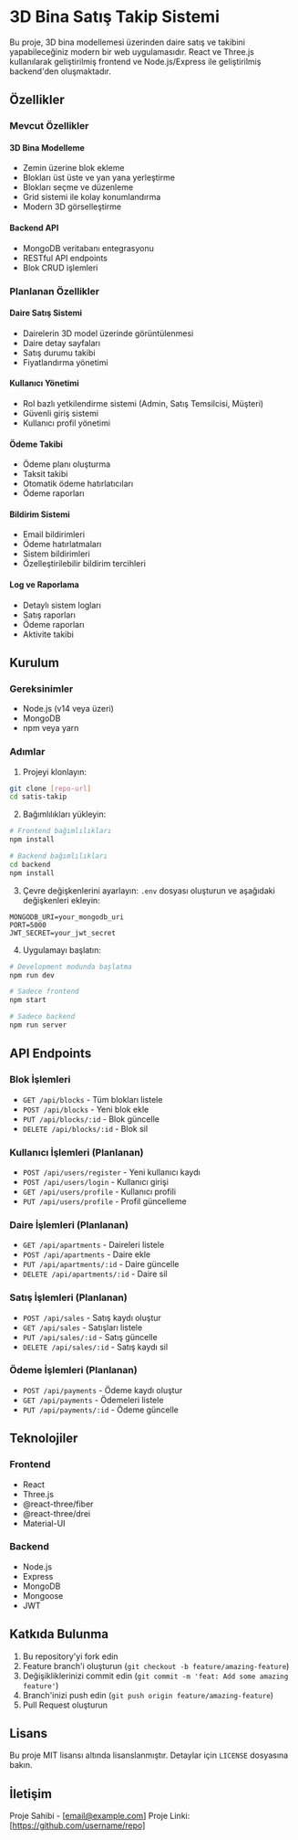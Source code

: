 # 3D Bina Satış Takip Sistemi

Bu proje, 3D bina modellemesi üzerinden daire satış ve takibini yapabileceğiniz modern bir web uygulamasıdır. React ve Three.js kullanılarak geliştirilmiş frontend ve Node.js/Express ile geliştirilmiş backend'den oluşmaktadır.

## Özellikler

### Mevcut Özellikler

#### 3D Bina Modelleme
- Zemin üzerine blok ekleme
- Blokları üst üste ve yan yana yerleştirme
- Blokları seçme ve düzenleme
- Grid sistemi ile kolay konumlandırma
- Modern 3D görselleştirme

#### Backend API
- MongoDB veritabanı entegrasyonu
- RESTful API endpoints
- Blok CRUD işlemleri

### Planlanan Özellikler

#### Daire Satış Sistemi
- Dairelerin 3D model üzerinde görüntülenmesi
- Daire detay sayfaları
- Satış durumu takibi
- Fiyatlandırma yönetimi

#### Kullanıcı Yönetimi
- Rol bazlı yetkilendirme sistemi (Admin, Satış Temsilcisi, Müşteri)
- Güvenli giriş sistemi
- Kullanıcı profil yönetimi

#### Ödeme Takibi
- Ödeme planı oluşturma
- Taksit takibi
- Otomatik ödeme hatırlatıcıları
- Ödeme raporları

#### Bildirim Sistemi
- Email bildirimleri
- Ödeme hatırlatmaları
- Sistem bildirimleri
- Özelleştirilebilir bildirim tercihleri

#### Log ve Raporlama
- Detaylı sistem logları
- Satış raporları
- Ödeme raporları
- Aktivite takibi

## Kurulum

### Gereksinimler
- Node.js (v14 veya üzeri)
- MongoDB
- npm veya yarn

### Adımlar

1. Projeyi klonlayın:
```bash
git clone [repo-url]
cd satis-takip
```

2. Bağımlılıkları yükleyin:
```bash
# Frontend bağımlılıkları
npm install

# Backend bağımlılıkları
cd backend
npm install
```

3. Çevre değişkenlerini ayarlayın:
`.env` dosyası oluşturun ve aşağıdaki değişkenleri ekleyin:
```env
MONGODB_URI=your_mongodb_uri
PORT=5000
JWT_SECRET=your_jwt_secret
```

4. Uygulamayı başlatın:
```bash
# Development modunda başlatma
npm run dev

# Sadece frontend
npm start

# Sadece backend
npm run server
```

## API Endpoints

### Blok İşlemleri
- `GET /api/blocks` - Tüm blokları listele
- `POST /api/blocks` - Yeni blok ekle
- `PUT /api/blocks/:id` - Blok güncelle
- `DELETE /api/blocks/:id` - Blok sil

### Kullanıcı İşlemleri (Planlanan)
- `POST /api/users/register` - Yeni kullanıcı kaydı
- `POST /api/users/login` - Kullanıcı girişi
- `GET /api/users/profile` - Kullanıcı profili
- `PUT /api/users/profile` - Profil güncelleme

### Daire İşlemleri (Planlanan)
- `GET /api/apartments` - Daireleri listele
- `POST /api/apartments` - Daire ekle
- `PUT /api/apartments/:id` - Daire güncelle
- `DELETE /api/apartments/:id` - Daire sil

### Satış İşlemleri (Planlanan)
- `POST /api/sales` - Satış kaydı oluştur
- `GET /api/sales` - Satışları listele
- `PUT /api/sales/:id` - Satış güncelle
- `DELETE /api/sales/:id` - Satış kaydı sil

### Ödeme İşlemleri (Planlanan)
- `POST /api/payments` - Ödeme kaydı oluştur
- `GET /api/payments` - Ödemeleri listele
- `PUT /api/payments/:id` - Ödeme güncelle

## Teknolojiler

### Frontend
- React
- Three.js
- @react-three/fiber
- @react-three/drei
- Material-UI

### Backend
- Node.js
- Express
- MongoDB
- Mongoose
- JWT

## Katkıda Bulunma

1. Bu repository'yi fork edin
2. Feature branch'i oluşturun (`git checkout -b feature/amazing-feature`)
3. Değişikliklerinizi commit edin (`git commit -m 'feat: Add some amazing feature'`)
4. Branch'inizi push edin (`git push origin feature/amazing-feature`)
5. Pull Request oluşturun

## Lisans

Bu proje MIT lisansı altında lisanslanmıştır. Detaylar için `LICENSE` dosyasına bakın.

## İletişim

Proje Sahibi - [email@example.com]
Proje Linki: [https://github.com/username/repo]
